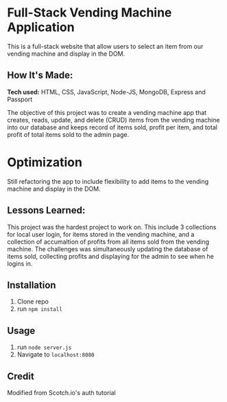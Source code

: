 # Full-Stack Vending Machine Application

This is a full-stack website that allow users to select an item from our vending machine and display in the DOM.

## How It's Made:

**Tech used:** HTML, CSS, JavaScript, Node-JS, MongoDB, Express and Passport

The objective of this project was to create a vending machine app that creates, reads, update, and delete (CRUD) items from the vending machine into our database and keeps record of items sold, profit per item, and total profit of total items sold to the admin page.
# Optimization

Still refactoring the app to include flexibility to add items to the vending machine and display in the DOM.

## Lessons Learned:

This project was the hardest project to work on. This include 3 collections for local user login, for items stored in the vending machine, and a collection of accumaltion of profits from all items sold from the vending machine. The challenges was simultaneously updating the database of items sold, collecting profits and displaying for the admin to see when he logins in.

## Installation

1. Clone repo
2. run `npm install`

## Usage

1. run `node server.js`
2. Navigate to `localhost:8080`

## Credit

Modified from Scotch.io's auth tutorial
